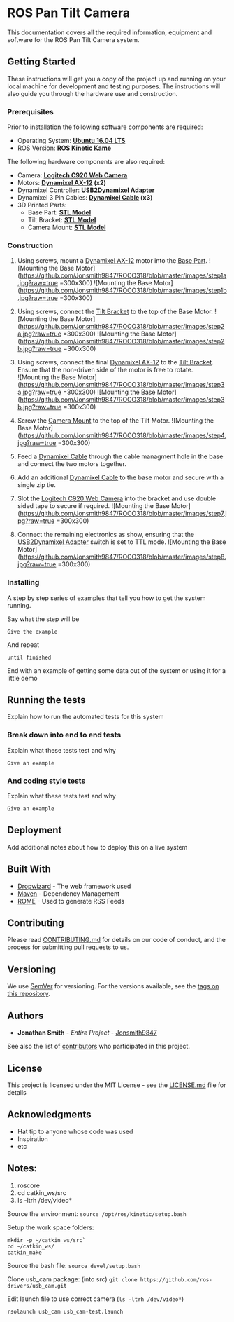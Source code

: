 # ROS Pan Tilt Camera

This documentation covers all the required information, equipment and software for the ROS Pan Tilt Camera system.

## Getting Started

These instructions will get you a copy of the project up and running on your local machine for development and testing purposes. The instructions will also guide you through the hardware use and construction.

### Prerequisites

Prior to installation the following software components are required:
 - Operating System: **[Ubuntu 16.04 LTS](http://releases.ubuntu.com/16.04/)**
 - ROS Version: **[ROS Kinetic Kame](http://wiki.ros.org/kinetic)**
 
The following hardware components are also required:
 - Camera: **[Logitech C920 Web Camera](https://www.logitech.com/en-gb/product/hd-pro-webcam-c920)**
 - Motors: **[Dynamixel AX-12](https://www.trossenrobotics.com/dynamixel-ax-12-robot-actuator.aspx) (x2)**
 - Dynamixel Controller: **[USB2Dynamixel Adapter](https://www.trossenrobotics.com/robotis-bioloid-usb2dynamixel.aspx)** 
 - Dynamixel 3 Pin Cables: **[Dynamixel Cable](https://www.trossenrobotics.com/p/200mm-3-pin-dynamixel-compatible-cables-10-pack) (x3)**
 -  3D Printed Parts:
	 - Base Part: **[STL Model](https://github.com/Jonsmith9847/ROCO318/blob/master/CAD%20Files/Base.stl)**
	 - Tilt Bracket: **[STL Model](https://github.com/Jonsmith9847/ROCO318/blob/master/CAD%20Files/Joint.stl)**
	 - Camera Mount: **[STL Model](https://github.com/Jonsmith9847/ROCO318/blob/master/CAD%20Files/CamMount.stl)**

### Construction

 1.  Using screws, mount a [Dynamixel AX-12](https://www.trossenrobotics.com/dynamixel-ax-12-robot-actuator.aspx) motor into the [Base Part](https://github.com/Jonsmith9847/ROCO318/blob/master/CAD%20Files/Base.stl). ![Mounting the Base Motor](https://github.com/Jonsmith9847/ROCO318/blob/master/images/step1a.jpg?raw=true =300x300)    ![Mounting the Base Motor](https://github.com/Jonsmith9847/ROCO318/blob/master/images/step1b.jpg?raw=true =300x300)

 2. Using screws, connect the [Tilt Bracket](https://github.com/Jonsmith9847/ROCO318/blob/master/CAD%20Files/Joint.stl) to the top of the Base Motor. ![Mounting the Base Motor](https://github.com/Jonsmith9847/ROCO318/blob/master/images/step2a.jpg?raw=true =300x300) ![Mounting the Base Motor](https://github.com/Jonsmith9847/ROCO318/blob/master/images/step2b.jpg?raw=true =300x300)
 3. Using screws, connect the final [Dynamixel AX-12](https://www.trossenrobotics.com/dynamixel-ax-12-robot-actuator.aspx) to the [Tilt Bracket](https://github.com/Jonsmith9847/ROCO318/blob/master/CAD%20Files/Joint.stl). Ensure that the non-driven side of the motor is free to rotate.    
   ![Mounting the Base Motor](https://github.com/Jonsmith9847/ROCO318/blob/master/images/step3a.jpg?raw=true =300x300)   ![Mounting the Base Motor](https://github.com/Jonsmith9847/ROCO318/blob/master/images/step3b.jpg?raw=true =300x300)
 4. Screw the [Camera Mount](https://github.com/Jonsmith9847/ROCO318/blob/master/CAD%20Files/CamMount.stl) to the top of the Tilt Motor. 
 ![Mounting the Base Motor](https://github.com/Jonsmith9847/ROCO318/blob/master/images/step4.jpg?raw=true =300x300)
 6. Feed a [Dynamixel Cable](https://www.trossenrobotics.com/p/200mm-3-pin-dynamixel-compatible-cables-10-pack) through the cable managment hole in the base and connect the two motors together.
 7. Add an additional [Dynamixel Cable](https://www.trossenrobotics.com/p/200mm-3-pin-dynamixel-compatible-cables-10-pack) to the base motor and secure with a single zip tie.
 8. Slot the [Logitech C920 Web Camera](https://www.logitech.com/en-gb/product/hd-pro-webcam-c920) into the bracket and use double sided tape to secure if required.
 ![Mounting the Base Motor](https://github.com/Jonsmith9847/ROCO318/blob/master/images/step7.jpg?raw=true =300x300)
 9. Connect the remaining electronics as show, ensuring that the [USB2Dynamixel Adapter](https://www.trossenrobotics.com/robotis-bioloid-usb2dynamixel.aspx) switch is set to TTL mode.
 ![Mounting the Base Motor](https://github.com/Jonsmith9847/ROCO318/blob/master/images/step8.jpg?raw=true =300x300)

### Installing

A step by step series of examples that tell you how to get the system running.

Say what the step will be

```
Give the example
```

And repeat

```
until finished
```

End with an example of getting some data out of the system or using it for a little demo

## Running the tests

Explain how to run the automated tests for this system

### Break down into end to end tests

Explain what these tests test and why

```
Give an example
```

### And coding style tests

Explain what these tests test and why

```
Give an example
```

## Deployment

Add additional notes about how to deploy this on a live system

## Built With

* [Dropwizard](http://www.dropwizard.io/1.0.2/docs/) - The web framework used
* [Maven](https://maven.apache.org/) - Dependency Management
* [ROME](https://rometools.github.io/rome/) - Used to generate RSS Feeds

## Contributing

Please read [CONTRIBUTING.md](https://gist.github.com/PurpleBooth/b24679402957c63ec426) for details on our code of conduct, and the process for submitting pull requests to us.

## Versioning

We use [SemVer](http://semver.org/) for versioning. For the versions available, see the [tags on this repository](https://github.com/your/project/tags). 

## Authors

* **Jonathan Smith** - *Entire Project* - [Jonsmith9847](https://github.com/Jonsmith9847)

See also the list of [contributors](https://github.com/your/project/contributors) who participated in this project.

## License

This project is licensed under the MIT License - see the [LICENSE.md](LICENSE.md) file for details

## Acknowledgments

* Hat tip to anyone whose code was used
* Inspiration
* etc

## Notes:

1. roscore
2. cd catkin_ws/src
3. ls -ltrh /dev/video*


Source the environment: 
 `source /opt/ros/kinetic/setup.bash`

Setup the work space folders:
```
mkdir -p ~/catkin_ws/src`
cd ~/catkin_ws/
catkin_make
```
Source the bash file:
``source devel/setup.bash``

Clone usb_cam package: (into src)
``git clone https://github.com/ros-drivers/usb_cam.git``

Edit launch file to use correct camera (``ls -ltrh /dev/video*``)

``rsolaunch usb_cam usb_cam-test.launch``
